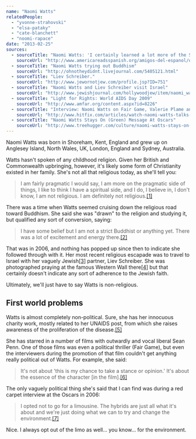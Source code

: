 ```yaml
---
name: "Naomi Watts"
relatedPeople:
  - "yvonne-strahovski"
  - "elsa-pataky"
  - "cate-blanchett"
  - "noomi-rapace"
date: "2013-02-25"
sources:
  - sourceTitle: "Naomi Watts: 'I certainly learned a lot more of the Spanish culture.'"
    sourceUrl: "http://www.americareadsspanish.org/amigos-del-espanol/one-by-one/1818-naomi-watts-i-certainly-learned-a-lot-more-of-the-spanish-culture.html"
  - sourceTitle: "Naomi Watts trying out Buddhism"
    sourceUrl: "http://ohnotheydidnt.livejournal.com/5405121.html"
  - sourceTitle: "Liev Schreiber."
    sourceUrl: "http://www.jewornotjew.com/profile.jsp?ID=751"
  - sourceTitle: "Naomi Watts and Liev Schreiber visit Israel"
    sourceUrl: "http://www.jewishjournal.com/hollywoodjew/item/naomi_watts_and_liev_schreiber_visit_israel_20090616"
  - sourceTitle: "Light for Rights: World AIDS Day 2009"
    sourceUrl: "http://www.amfar.org/content.aspx?id=8226"
  - sourceTitle: "Interview: Naomi Watts on Fair Game, Valerie Plame and politics in Hollywood"
    sourceUrl: "http://www.hitfix.com/articles/watch-naomi-watts-talks-politics-and-entertainment-in-fair-game-interview"
  - sourceTitle: "Naomi Watts Stays On (Green) Message At Oscars"
    sourceUrl: "http://www.treehugger.com/culture/naomi-watts-stays-on-green-message-at-oscars.html"
---
```


Naomi Watts was born in Shoreham, Kent, England and grew up on Anglesey Island, North Wales, UK, London, England and Sydney, Australia.

Watts hasn't spoken of any childhood religion. Given her British and Commonwealth upbringing, however, it's likely some form of Christianity existed in her family. She's not all that religious today, as she'll tell you:

>I am fairly pragmatic I would say, I am more on the pragmatic side of things, I like to think I have a spiritual side, and I do, I believe in, I don't know, I am not religious. I am definitely not religious.<a class="source-citation" href="http://www.americareadsspanish.org/amigos-del-espanol/one-by-one/1818-naomi-watts-i-certainly-learned-a-lot-more-of-the-spanish-culture.html" title="Naomi Watts: &apos;I certainly learned a lot more of the Spanish culture.&apos;">[1]</a>

There was a time when Watts seemed cruising down the religious road toward Buddhism. She said she was "drawn" to the religion and studying it, but qualified any sort of conversion, saying:

>I have some belief but I am not a strict Buddhist or anything yet. There was a lot of excitement and energy there.<a class="source-citation" href="http://ohnotheydidnt.livejournal.com/5405121.html" title="Naomi Watts trying out Buddhism">[2]</a>

That was in 2006, and nothing has popped up since then to indicate she followed through with it. Her most recent religious escapade was to travel to Israel with her vaguely Jewish<a class="source-citation" href="http://www.jewornotjew.com/profile.jsp?ID=751" title="Liev Schreiber.">[3]</a> partner, Liev Schreiber. She was photographed praying at the famous Western Wall there<a class="source-citation" href="http://www.jewishjournal.com/hollywoodjew/item/naomi_watts_and_liev_schreiber_visit_israel_20090616" title="Naomi Watts and Liev Schreiber visit Israel">[4]</a> but that certainly doesn't indicate any sort of adherence to the Jewish faith.

Ultimately, we'll just have to say Watts is non-religious.


## First world problems

Watts is almost completely non-political. Sure, she has her innocuous charity work, mostly related to her UNAIDS post, from which she raises awareness of the proliferation of the disease.<a class="source-citation" href="http://www.amfar.org/content.aspx?id=8226" title="Light for Rights: World AIDS Day 2009">[5]</a>

She has starred in a number of films with outwardly and vocal liberal Sean Penn. One of those films was even a political thriller (Fair Game), but even the interviewers during the promotion of that film couldn't get anything really political out of Watts. For example, she said:

>It's not about 'this is my chance to take a stance or opinion.' It's about the essence of the character [in the film].<a class="source-citation" href="http://www.hitfix.com/articles/watch-naomi-watts-talks-politics-and-entertainment-in-fair-game-interview" title="Interview: Naomi Watts on Fair Game, Valerie Plame and politics in Hollywood">[6]</a>

The only vaguely political thing she's said that I can find was during a red carpet interview at the Oscars in 2006:

>I opted not to go for a limousine. The hybrids are just all what it's about and we're just doing what we can to try and change the environment.<a class="source-citation" href="http://www.treehugger.com/culture/naomi-watts-stays-on-green-message-at-oscars.html" title="Naomi Watts Stays On (Green) Message At Oscars">[7]</a>

Nice. I always opt out of the limo as well… you know… for the environment.